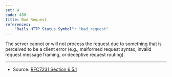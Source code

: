 ```yaml
---
set: 4
code: 400
title: Bad Request
references:
    "Rails HTTP Status Symbol": "bad_request"
---
```


The server cannot or will not process the request due to something that is
perceived to be a client error (e.g., malformed request syntax, invalid request
message framing, or deceptive request routing).

---

* Source: [RFC7231 Section 6.5.1][1]

[1]: <http://tools.ietf.org/html/rfc7231#section-6.5.1>